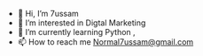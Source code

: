 - 👋 Hi, I’m 7ussam
- 👀 I’m interested in Digtal Marketing
- 🌱 I’m currently learning Python , 
- 📫 How to reach me Normal7ussam@gmail.com


